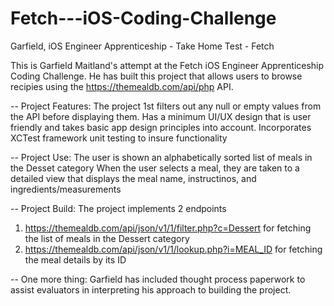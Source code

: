 # Fetch---iOS-Coding-Challenge
Garfield, iOS Engineer Apprenticeship - Take Home Test - Fetch

This is Garfield Maitland's attempt at the Fetch iOS Engineer Apprenticeship Coding Challenge. He has built this project that allows users to browse recipies using the https://themealdb.com/api/php API. 

--
Project Features:
The project 1st filters out any null or empty values from the API before displaying them.
Has a minimum UI/UX design that is user friendly and takes basic app design principles into account.
Incorporates XCTest framework unit testing to insure functionality

--
Project Use:
The user is shown an alphabetically sorted list of meals in the Desset category
When the user selects a meal, they are taken to a detailed view that displays the meal name, instructinos, and ingredients/measurements

--
Project Build:
The project implements 2 endpoints 
1. https://themealdb.com/api/json/v1/1/filter.php?c=Dessert for fetching the list of meals in the Dessert category
2. https://themealdb.com/api/json/v1/1/lookup.php?i=MEAL_ID for fetching the meal details by its ID

--
One more thing:
Garfield has included thought process paperwork to assist evaluators in interpreting his approach to building the project.
